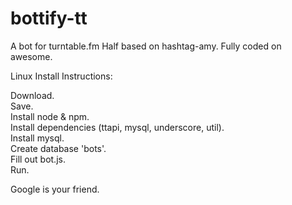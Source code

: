 bottify-tt
==========

A bot for turntable.fm Half based on hashtag-amy. Fully coded on awesome.

Linux Install Instructions:

Download.  
Save.  
Install node & npm.  
Install dependencies (ttapi, mysql, underscore, util).  
Install mysql.  
Create database 'bots'.  
Fill out bot.js.  
Run.  

Google is your friend.